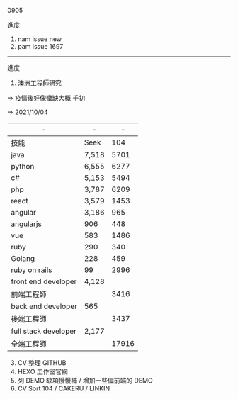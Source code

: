 0905

進度

1. nam issue new
2. pam issue 1697

---

進度

1. 澳洲工程師研究

=> 疫情後好像蠻缺大概 千初

=> 2021/10/04

|-|-|-|
|-|-|-|
|技能|Seek|104|
|java|7,518|5701|
|python|6,555|6277|
|c#|5,153|5494|
|php|3,787|6209|
|react|3,579|1453|
|angular|3,186|965|
|angularjs|906|448|
|vue|583|1486|
|ruby|290|340|
|Golang|228|459|
|ruby on rails|99|2996|
|front end developer|4,128|||
|前端工程師||3416|
|back end developer|565||
|後端工程師||3437|
|full stack developer|2,177|||
|全端工程師||17916||

3. CV 整理 GITHUB 
4. HEXO 工作室官網
5. 列 DEMO 缺項慢慢補 / 增加一些偏前端的 DEMO
6. CV Sort 104 / CAKERU / LINKIN
